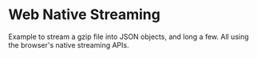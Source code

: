 # Web Native Streaming

Example to stream a gzip file into JSON objects, and long a few. All using the browser's native streaming APIs.
